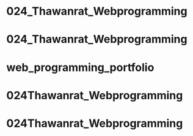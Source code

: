 # 024_Thawanrat_Webprogramming
# 024_Thawanrat_Webprogramming
# web_programming_portfolio
# 024Thawanrat_Webprogramming
# 024Thawanrat_Webprogramming
